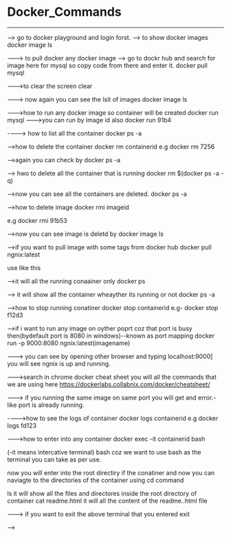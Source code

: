 # Docker_Commands
----------------------------------------------
--> go to docker playground and login forst.
--> to show docker images
docker image ls

---> to pull docker any docker image --> go to dockr hub and search for image here for mysql so copy code from there and enter it.
docker pull mysql

--->to clear the screen 
clear

---> now again you can see the lsit of images
docker image ls

--->how to run any docker image so container will be created
docker run mysql
--->you can run by image id also
docker run 91b4

----> how to list all the container 
docker ps -a

-->how to delete the container
docker rm containerid
e.g docker rm 7256

-->again you can check by 
docker ps -a

--> hwo to delete all the container that is running
docker rm $(docker ps -a -q)

-->now you can see all the  containers are deleted.
docker ps -a

-->how to delete image
docker rmi imageid

e.g docker rmi 91b53

-->now you can see image is deletd by 
docker image ls

-->if you want to pull image with some tags from docker hub
docker pull ngnix:latest

use like this

-->it will all the running conaainer only
docker ps

--> it will show all the container wheayther its running or not
docker ps -a

-->how to stop running conatiner
docker stop containerid
e.g- docker stop f12d3

-->if i want  to run any image on oyther poprt coz that port is busy then(bydefault port is 8080 in windows)--known as port mapping
docker run -p 9000:8080 ngnix:latest(imagename)

---> you can see by opening other browser and typing
localhost:9000]
you will see ngnix is up and running.

--->search in chrome docker cheat sheet
you will all the commands that we are using here
https://dockerlabs.collabnix.com/docker/cheatsheet/

--->
if you running the same image on same port you will get and error.- like port is already running.

---->how to see the logs of container
docker logs containerid
e.g docker logs fd123

--->how to enter into any container
docker exec -it containerid bash

(-it means intercative terminal) bash coz we want to use bash as the terminal you can take as per use.

now you will enter into the root directiry if the conatiner and now you can naviagte to the directories of the container using cd command

ls 
it will show all the files and directores inside the root directory of container
cat readme.html 
it will all the content of the readme..html file

---> if you want to exit the above  terminal that you entered
exit

-->









